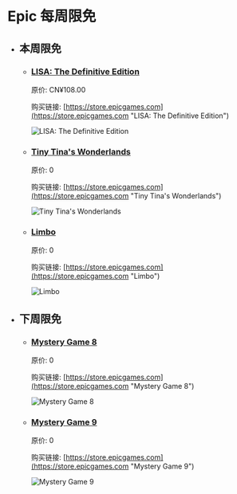 # Epic 每周限免

- ## 本周限免


  - ### [LISA: The Definitive Edition](https://store.epicgames.com "LISA: The Definitive Edition")

    原价: CN¥108.00

    购买链接: [https://store.epicgames.com](https://store.epicgames.com "LISA: The Definitive Edition")

    ![LISA: The Definitive Edition](https://cdn1.epicgames.com/offer/ca3a9d16d131478c97fd56c138a6511a/EGS_LISATheDefinitiveEdition_DingalingProductions_Bundles_S1_2560x1440-55b66eb2046507e58eac435c21331bd5)


  - ### [Tiny Tina's Wonderlands](https://store.epicgames.com "Tiny Tina's Wonderlands")

    原价: 0

    购买链接: [https://store.epicgames.com](https://store.epicgames.com "Tiny Tina's Wonderlands")

    ![Tiny Tina's Wonderlands](https://cdn1.epicgames.com/offer/d5241c76f178492ea1540fce45616757/egs-vault-carousel-mobile-thumbnail-1200x160011_1200x1600-d91e66eade3c5f1b438dcfa9e2de4011)


  - ### [Limbo](https://store.epicgames.com "Limbo")

    原价: 0

    购买链接: [https://store.epicgames.com](https://store.epicgames.com "Limbo")

    ![Limbo](https://cdn1.epicgames.com/offer/d5241c76f178492ea1540fce45616757/egs-vault-carousel-mobile-thumbnail-1200x160011_1200x1600-d91e66eade3c5f1b438dcfa9e2de4011)


- ## 下周限免


  - ### [Mystery Game 8](https://store.epicgames.com "Mystery Game 8")

    原价: 0

    购买链接: [https://store.epicgames.com](https://store.epicgames.com "Mystery Game 8")

    ![Mystery Game 8](https://cdn1.epicgames.com/offer/d5241c76f178492ea1540fce45616757/egs-vault-carousel-mobile-thumbnail-1200x160011_1200x1600-d91e66eade3c5f1b438dcfa9e2de4011)


  - ### [Mystery Game 9](https://store.epicgames.com "Mystery Game 9")

    原价: 0

    购买链接: [https://store.epicgames.com](https://store.epicgames.com "Mystery Game 9")

    ![Mystery Game 9](https://cdn1.epicgames.com/offer/d5241c76f178492ea1540fce45616757/egs-vault-carousel-mobile-thumbnail-1200x160011_1200x1600-d91e66eade3c5f1b438dcfa9e2de4011)

